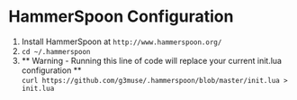 # HammerSpoon Configuration

1. Install HammerSpoon at `http://www.hammerspoon.org/`
2. `cd ~/.hammerspoon`  
3. ** Warning - Running this line of code will replace your current init.lua configuration **  
`curl https://github.com/g3muse/.hammerspoon/blob/master/init.lua > init.lua`
